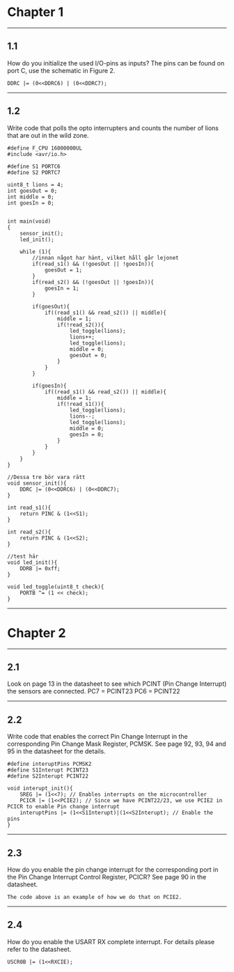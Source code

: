 # Chapter 1
_______________________________________________________________________________________________________________________________________
## 1.1
How do you initialize the used I/O-pins as inputs? The pins can be found on port C, use the
schematic in Figure 2.
```
DDRC |= (0<<DDRC6) | (0<<DDRC7);
```
_______________________________________________________________________________________________________________________________________
## 1.2
Write code that polls the opto interrupters and counts the number of lions that are out in the
wild zone.

```
#define F_CPU 16000000UL
#include <avr/io.h>

#define S1 PORTC6
#define S2 PORTC7

uint8_t lions = 4;
int goesOut = 0;
int middle = 0;
int goesIn = 0;


int main(void)
{
	sensor_init();
	led_init();

	while (1){
		//innan något har hänt, vilket håll går lejonet
		if(read_s1() && (!goesOut || !goesIn)){
			goesOut = 1;
		}
		if(read_s2() && (!goesOut || !goesIn)){
			goesIn = 1;
		}
		
		if(goesOut){
			if((read_s1() && read_s2()) || middle){
				middle = 1;
				if(!read_s2()){
					led_toggle(lions);
					lions++;
					led_toggle(lions);
					middle = 0;
					goesOut = 0;
				}	
			}
		}

		if(goesIn){
			if((read_s1() && read_s2()) || middle){
				middle = 1;
				if(!read_s1()){
					led_toggle(lions);
					lions--;
					led_toggle(lions);
					middle = 0;
					goesIn = 0;
				}
			}
		}
	}
}

//Dessa tre bör vara rätt
void sensor_init(){
	DDRC |= (0<<DDRC6) | (0<<DDRC7);
}

int read_s1(){
	return PINC & (1<<S1);
}

int read_s2(){
	return PINC & (1<<S2);
}

//test här
void led_init(){
	DDRB |= 0xff;
}

void led_toggle(uint8_t check){
    PORTB ^= (1 << check);
}
```
__________________________________________________________________________________________________________________________________
# Chapter 2
__________________________________________________________________________________________________________________________________
## 2.1
Look on page 13 in the datasheet to see which PCINT (Pin Change Interrupt) the sensors are
connected.
	PC7 = PCINT23
	PC6 = PCINT22
__________________________________________________________________________________________________________________________________
## 2.2
Write code that enables the correct Pin Change Interrupt in the corresponding Pin Change
Mask Register, PCMSK. See page 92, 93, 94 and 95 in the datasheet for the details.
```
#define interuptPins PCMSK2
#define S1Interupt PCINT23
#define S2Interupt PCINT22

void interupt_init(){ 
	SREG |= (1<<7); // Enables interrupts on the microcontroller 
	PCICR |= (1<<PCIE2); // Since we have PCINT22/23, we use PCIE2 in PCICR to enable Pin change interrupt 
	interuptPins |= (1<<S1Interupt)|(1<<S2Interupt); // Enable the pins 
}
```
__________________________________________________________________________________________________________________________________
## 2.3
How do you enable the pin change interrupt for the corresponding port in the Pin Change
Interrupt Control Register, PCICR? See page 90 in the datasheet.
	
	The code above is an example of how we do that on PCIE2.

__________________________________________________________________________________________________________________________________
## 2.4
How do you enable the USART RX complete interrupt. For details please refer to the datasheet.
```
USCR0B |= (1<<RXCIE);
```

